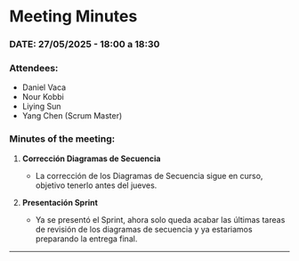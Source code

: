 # Meeting Minutes  

### DATE: 27/05/2025 - 18:00 a 18:30

### Attendees:  
- Daniel Vaca   
- Nour Kobbi  
- Liying Sun  
- Yang Chen  (Scrum Master)


### Minutes of the meeting:  
1. **Corrección Diagramas de Secuencia**
   - La corrección de los Diagramas de Secuencia sigue en curso, objetivo tenerlo antes del jueves.

2. **Presentación Sprint**
   - Ya se presentó el Sprint, ahora solo queda acabar las últimas tareas de revisión de los diagramas de secuencia y ya estariamos preparando la entrega final.
---
